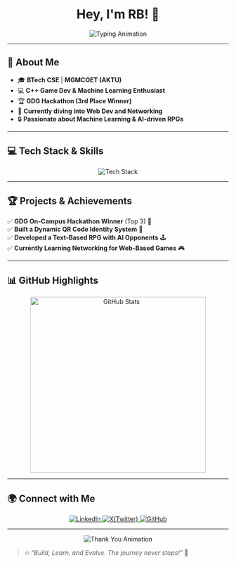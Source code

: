 
<h1 align="center">Hey, I'm RB! 👋</h1>

<div align="center">
    <img src="https://readme-typing-svg.herokuapp.com?font=Fira+Code&size=22&pause=1000&color=F75C7E&center=true&vCenter=true&width=500&lines=Machine+Learning+%7C+Game+Development+%7C+AI;Always+Learning%2C+Always+Building;Welcome+to+My+GitHub+Profile!+%F0%9F%91%8B" alt="Typing Animation" />
</div>

---

## 🎯 **About Me**
- 🎓 **BTech CSE** | **MGMCOET (AKTU)**
- 💻 **C++ Game Dev & Machine Learning Enthusiast**
- 🏆 **GDG Hackathon (3rd Place Winner)**
- 🚀 **Currently diving into Web Dev and Networking**
- 🔒 **Passionate about Machine Learning & AI-driven RPGs**

---

## 💻 **Tech Stack & Skills**  

<div align="center">
    <img src="https://skillicons.dev/icons?i=cpp,python,js,html,css,java,ubuntu,linux,github" alt="Tech Stack">
</div>

---

## 🏆 **Projects & Achievements**  

✅ **GDG On-Campus Hackathon Winner** (Top 3) 🏅  
✅ **Built a Dynamic QR Code Identity System** 🔄  
✅ **Developed a Text-Based RPG with AI Opponents** 🕹  
✅ **Currently Learning Networking for Web-Based Games** 🎮  

---

## 📊 **GitHub Highlights**  

<div align="center">
    <img src="https://github-readme-stats.vercel.app/api?username=RohanBisht33&show_icons=true&theme=tokyonight" alt="GitHub Stats" width="400px"/>
</div>

---

## 🌍 **Connect with Me**  

<div align="center">
    <a href="https://www.linkedin.com/in/rohan-bisht-0735771a1/">
        <img src="https://img.shields.io/badge/LinkedIn-%230077B5.svg?style=for-the-badge&logo=linkedin&logoColor=white" alt="LinkedIn">
    </a>
    <a href="https://x.com/im_rb28">
        <img src="https://img.shields.io/badge/Twitter-%231DA1F2.svg?style=for-the-badge&logo=twitter&logoColor=white" alt="X(Twitter)">
    </a>
    <a href="https://github.com/RohanBisht33">
        <img src="https://img.shields.io/badge/GitHub-%23181717.svg?style=for-the-badge&logo=github&logoColor=white" alt="GitHub">
    </a>
</div>

---

<div align="center">
    <img src="https://readme-typing-svg.herokuapp.com?font=Fira+Code&weight=500&size=24&pause=1000&center=true&vCenter=true&width=600&lines=Thanks+for+visiting!+%E2%9C%8C%EF%B8%8F;Feel+free+to+explore+my+projects!+%F0%9F%93%9A;" alt="Thank You Animation" />
</div>

> 🔥 _"Build, Learn, and Evolve. The journey never stops!"_ 🚀  

